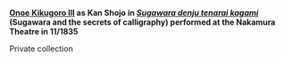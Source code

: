 **[Onoe Kikugoro III](/exhibition/group-16-part-1) as Kan Shojo in _[Sugawara denju tenarai kagami](/exhibition/group-3)_ (Sugawara and the secrets of calligraphy) performed at the Nakamura Theatre in 11/1835**

Private collection
